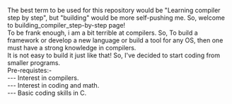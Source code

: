 The best term to be used for this repository would be "Learning compiler step by step", but "building" would be more self-pushing me. So, welcome to building_compiler_step-by-step page! <br>
To be frank enough, i am a bit terrible at compilers. So, To build a framework or develop a new language or build a tool for any OS, then one must have a strong knowledge in compilers. <br>
It is not easy to build it just like that! So, I've decided to start coding from smaller programs. <br>
Pre-requistes:-<br>
--- Interest in compilers. <br>
--- Interest in coding and math.<br>
--- Basic coding skills in C.<br>
<br>

